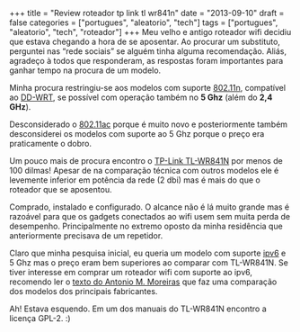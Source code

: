 +++
title = "Review roteador tp link tl wr841n"
date = "2013-09-10"
draft = false
categories = ["portugues", "aleatorio", "tech"]
tags = ["portugues", "aleatorio", "tech", "roteador"]
+++
Meu velho e antigo roteador wifi decidiu que estava chegando a hora de
se aposentar. Ao procurar um substituto, perguntei nas “rede sociais” se
alguém tinha alguma recomendação. Aliás, agradeço à todos que
responderam, as respostas foram importantes para ganhar tempo na procura
de um modelo.

Minha procura restringiu-se aos modelos com suporte
[802.11n](https://en.wikipedia.org/wiki/IEEE_802.11#802.11n), compatível
ao [DD-WRT](https://www.dd-wrt.com/site/index), se possível com operação
também no **5 Ghz** (além do **2,4 GHz**).

Desconsiderado o [802.11ac](https://en.wikipedia.org/wiki/IEEE_802.11ac)
porque é muito novo e posteriormente também desconsiderei os modelos com
suporte ao 5 Ghz porque o preço era praticamente o dobro.

Um pouco mais de procura encontro o [TP-Link
TL-WR841N](https://www.tp-link.com.br/support/download/?model=TL-WR841N)
por menos de 100 dilmas! Apesar de na comparação técnica com outros
modelos ele é levemente inferior em potência da rede (2 dbi) mas é mais
do que o roteador que se aposentou.

Comprado, instalado e configurado. O alcance não é lá muito grande mas é
razoável para que os gadgets conectados ao wifi usem sem muita perda de
desempenho. Principalmente no extremo oposto da minha residência que
anteriormente precisava de um repetidor.

Claro que minha pesquisa inicial, eu queria um modelo com suporte
[ipv6](https://ipv6.br/) e 5 Ghz mas o preço eram bem superiores ao
comparar com TL-WR841N. Se tiver interesse em comprar um roteador wifi
com suporte ao ipv6, recomendo ler o [texto do Antonio M.
Moreiras](https://ipv6.br/vai-comprar-um-roteador-wifi-saiba-quais-sao-compativeis-com-ipv6/)
que faz uma comparação dos modelos dos principais fabricantes.

Ah! Estava esquendo. Em um dos manuais do TL-WR841N encontro a licença
GPL-2. :)

